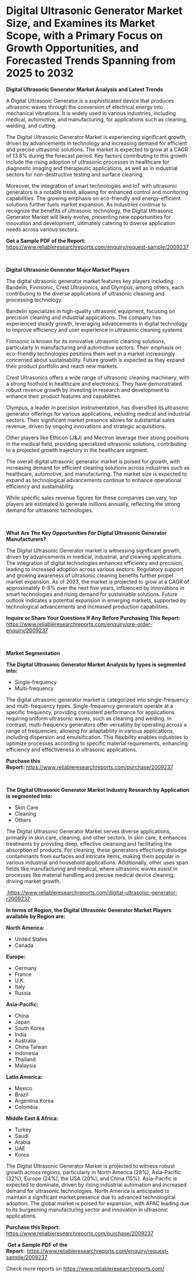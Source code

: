<p><h1>Digital Ultrasonic Generator Market Size, and Examines its Market Scope, with a Primary Focus on Growth Opportunities, and Forecasted Trends Spanning from 2025 to 2032</h1></p><p><strong>Digital Ultrasonic Generator Market Analysis and Latest Trends</strong></p>
<p><p>A Digital Ultrasonic Generator is a sophisticated device that produces ultrasonic waves through the conversion of electrical energy into mechanical vibrations. It is widely used in various industries, including medical, automotive, and manufacturing, for applications such as cleaning, welding, and cutting.</p><p>The Digital Ultrasonic Generator Market is experiencing significant growth, driven by advancements in technology and increasing demand for efficient and precise ultrasonic solutions. The market is expected to grow at a CAGR of 13.8% during the forecast period. Key factors contributing to this growth include the rising adoption of ultrasonic processes in healthcare for diagnostic imaging and therapeutic applications, as well as in industrial sectors for non-destructive testing and surface cleaning.</p><p>Moreover, the integration of smart technologies and IoT with ultrasonic generators is a notable trend, allowing for enhanced control and monitoring capabilities. The growing emphasis on eco-friendly and energy-efficient solutions further fuels market expansion. As industries continue to recognize the benefits of ultrasonic technology, the Digital Ultrasonic Generator Market will likely evolve, presenting new opportunities for innovation and development, ultimately catering to diverse application needs across various sectors.</p></p>
<p><strong>Get a Sample PDF of the Report:&nbsp;</strong> <a href="https://www.reliableresearchreports.com/enquiry/request-sample/2009237?utm_campaign=3543&utm_medium=2&utm_source=Github&utm_content=ia&utm_term=10042025&utm_id=digital-ultrasonic-generator">https://www.reliableresearchreports.com/enquiry/request-sample/2009237</a></p>
<p>&nbsp;</p>
<p><strong>Digital Ultrasonic Generator Major Market Players</strong></p>
<p><p>The digital ultrasonic generator market features key players including Bandelin, Finnsonic, Crest Ultrasonics, and Olympus, among others, each contributing to the diverse applications of ultrasonic cleaning and processing technology.</p><p>Bandelin specializes in high-quality ultrasonic equipment, focusing on precision cleaning and industrial applications. The company has experienced steady growth, leveraging advancements in digital technology to improve efficiency and user experience in ultrasonic cleaning systems.</p><p>Finnsonic is known for its innovative ultrasonic cleaning solutions, particularly in manufacturing and automotive sectors. Their emphasis on eco-friendly technologies positions them well in a market increasingly concerned about sustainability. Future growth is expected as they expand their product portfolio and reach new markets.</p><p>Crest Ultrasonics offers a wide range of ultrasonic cleaning machinery, with a strong foothold in healthcare and electronics. They have demonstrated robust revenue growth by investing in research and development to enhance their product features and capabilities.</p><p>Olympus, a leader in precision instrumentation, has diversified its ultrasonic generator offerings for various applications, including medical and industrial sectors. Their significant market presence allows for substantial sales revenue, driven by ongoing innovations and strategic acquisitions.</p><p>Other players like Ethicon (J&J) and Mectron leverage their strong positions in the medical field, providing specialized ultrasonic solutions, contributing to a projected growth trajectory in the healthcare segment.</p><p>The overall digital ultrasonic generator market is poised for growth, with increasing demand for efficient cleaning solutions across industries such as healthcare, automotive, and manufacturing. The market size is expected to expand as technological advancements continue to enhance operational efficiency and sustainability. </p><p>While specific sales revenue figures for these companies can vary, top players are estimated to generate millions annually, reflecting the strong demand for ultrasonic technologies.</p></p>
<p>&nbsp;</p>
<p><strong>What Are The Key Opportunities For Digital Ultrasonic Generator Manufacturers?</strong></p>
<p><p>The Digital Ultrasonic Generator market is witnessing significant growth, driven by advancements in medical, industrial, and cleaning applications. The integration of digital technologies enhances efficiency and precision, leading to increased adoption across various sectors. Regulatory support and growing awareness of ultrasonic cleaning benefits further propel market expansion. As of 2023, the market is projected to grow at a CAGR of approximately 6-8% over the next five years, influenced by innovations in smart technologies and rising demand for sustainable solutions. Future outlook indicates a potential expansion in emerging markets, supported by technological advancements and increased production capabilities.</p></p>
<p><strong>Inquire or Share Your Questions If Any Before Purchasing This Report:</strong> <a href="https://www.reliableresearchreports.com/enquiry/pre-order-enquiry/2009237?utm_campaign=3543&utm_medium=2&utm_source=Github&utm_content=ia&utm_term=10042025&utm_id=digital-ultrasonic-generator">https://www.reliableresearchreports.com/enquiry/pre-order-enquiry/2009237</a></p>
<p>&nbsp;</p>
<p><strong>Market Segmentation</strong></p>
<p><strong>The Digital Ultrasonic Generator Market Analysis by types is segmented into:</strong></p>
<p><ul><li>Single-frequency</li><li>Multi-frequency</li></ul></p>
<p><p>The digital ultrasonic generator market is categorized into single-frequency and multi-frequency types. Single-frequency generators operate at a specific frequency, providing consistent performance for applications requiring uniform ultrasonic waves, such as cleaning and welding. In contrast, multi-frequency generators offer versatility by operating across a range of frequencies, allowing for adaptability in various applications, including dispersion and emulsification. This flexibility enables industries to optimize processes according to specific material requirements, enhancing efficiency and effectiveness in ultrasonic applications.</p></p>
<p><strong>Purchase this Report:&nbsp;</strong><a href="https://www.reliableresearchreports.com/purchase/2009237?utm_campaign=3543&utm_medium=2&utm_source=Github&utm_content=ia&utm_term=10042025&utm_id=digital-ultrasonic-generator">https://www.reliableresearchreports.com/purchase/2009237</a></p>
<p>&nbsp;</p>
<p><strong>The Digital Ultrasonic Generator Market Industry Research by Application is segmented into:</strong></p>
<p><ul><li>Skin Care</li><li>Cleaning</li><li>Others</li></ul></p>
<p><p>The Digital Ultrasonic Generator Market serves diverse applications, primarily in skin care, cleaning, and other sectors. In skin care, it enhances treatments by providing deep, effective cleansing and facilitating the absorption of products. For cleaning, these generators effectively dislodge contaminants from surfaces and intricate items, making them popular in various industrial and household applications. Additionally, other uses span fields like manufacturing and medical, where ultrasonic waves assist in processes like material handling and precise medical device cleaning, driving market growth.</p></p>
<p><a href="https://www.reliableresearchreports.com/digital-ultrasonic-generator-r2009237?utm_campaign=3543&utm_medium=2&utm_source=Github&utm_content=ia&utm_term=10042025&utm_id=digital-ultrasonic-generator">&nbsp;https://www.reliableresearchreports.com/digital-ultrasonic-generator-r2009237</a></p>
<p><strong>In terms of Region, the Digital Ultrasonic Generator Market Players available by Region are:</strong></p>
<p>
    <p> <strong> North America: </strong>
        <ul>
            <li>United States</li>
            <li>Canada</li>
        </ul>
        </p> 
    <p> <strong> Europe: </strong>
        <ul>
            <li>Germany</li>
            <li>France</li>
            <li>U.K.</li>
            <li>Italy</li>
            <li>Russia</li>
        </ul>
        </p> 
    <p> <strong> Asia-Pacific: </strong>
        <ul>
            <li>China</li>
            <li>Japan</li>
            <li>South Korea</li>
            <li>India</li>
            <li>Australia</li>
            <li>China Taiwan</li>
            <li>Indonesia</li>
            <li>Thailand</li>
            <li>Malaysia</li>
        </ul>
        </p> 
    <p> <strong> Latin America: </strong>
        <ul>
            <li>Mexico</li>
            <li>Brazil</li>
            <li>Argentina Korea</li>
            <li>Colombia</li>
        </ul>
        </p> 
    <p> <strong> Middle East & Africa: </strong>
        <ul>
            <li>Turkey</li>
            <li>Saudi</li>
            <li>Arabia</li>
            <li>UAE</li>
            <li>Korea</li>
        </ul>
    </p>
    </p>
<p><p>The Digital Ultrasonic Generator Market is projected to witness robust growth across regions, particularly in North America (28%), Asia-Pacific (32%), Europe (24%), the USA (20%), and China (15%). Asia-Pacific is expected to dominate, driven by rising industrial automation and increased demand for ultrasonic technologies. North America is anticipated to maintain a significant market presence due to advanced technological adoption. The global market is poised for expansion, with APAC leading due to its burgeoning manufacturing sector and innovation in ultrasonic applications.</p></p>
<p><strong>Purchase this Report: </strong><a href="https://www.reliableresearchreports.com/purchase/2009237?utm_campaign=3543&utm_medium=2&utm_source=Github&utm_content=ia&utm_term=10042025&utm_id=digital-ultrasonic-generator">https://www.reliableresearchreports.com/purchase/2009237</a></p>
<p>&nbsp;<strong>Get a Sample PDF of the Report:&nbsp;&nbsp;</strong><a href="https://www.reliableresearchreports.com/enquiry/request-sample/2009237?utm_campaign=3543&utm_medium=2&utm_source=Github&utm_content=ia&utm_term=10042025&utm_id=digital-ultrasonic-generator">https://www.reliableresearchreports.com/enquiry/request-sample/2009237</a></p>
<p><strong></strong></p>
<p>Check more reports on <a href="https://www.reliableresearchreports.com/?utm_campaign=3543&utm_medium=2&utm_source=Github&utm_content=ia&utm_term=10042025&utm_id=digital-ultrasonic-generator">https://www.reliableresearchreports.com/</a></p>